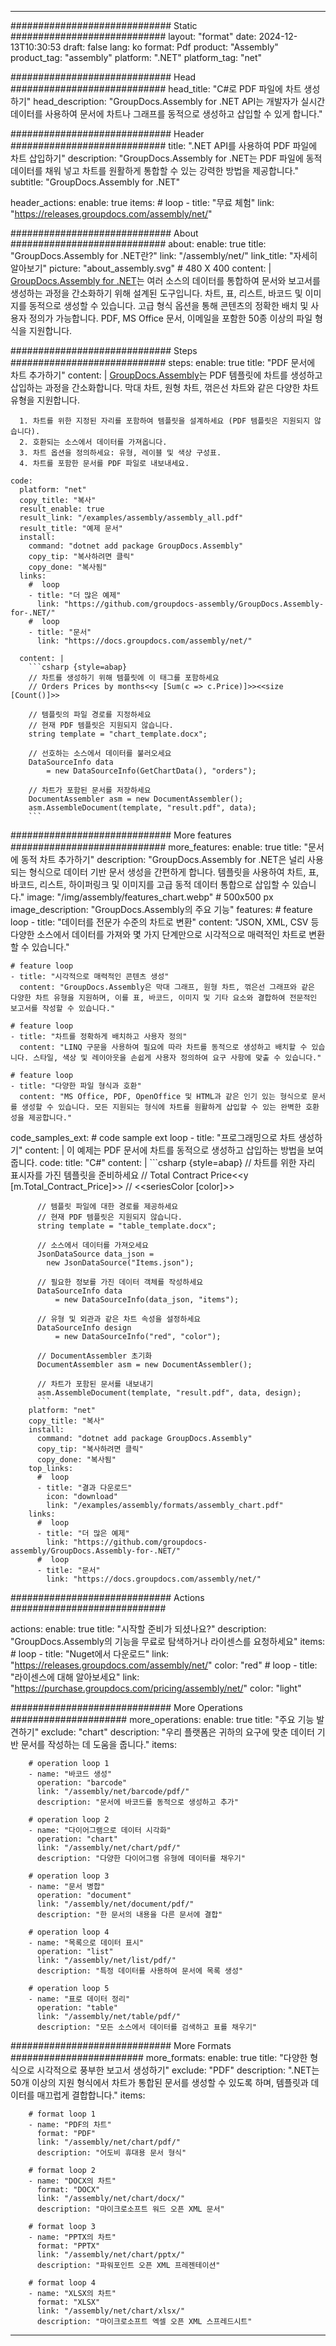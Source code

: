 



---
############################# Static ############################
layout: "format"
date:  2024-12-13T10:30:53
draft: false
lang: ko
format: Pdf
product: "Assembly"
product_tag: "assembly"
platform: ".NET"
platform_tag: "net"

############################# Head ############################
head_title: "C#로 PDF 파일에 차트 생성하기"
head_description: "GroupDocs.Assembly for .NET API는 개발자가 실시간 데이터를 사용하여 문서에 차트나 그래프를 동적으로 생성하고 삽입할 수 있게 합니다."

############################# Header ############################
title: ".NET API를 사용하여 PDF 파일에 차트 삽입하기" 
description: "GroupDocs.Assembly for .NET는 PDF 파일에 동적 데이터를 채워 넣고 차트를 원활하게 통합할 수 있는 강력한 방법을 제공합니다."
subtitle: "GroupDocs.Assembly for .NET" 

header_actions:
  enable: true
  items:
    #  loop
    - title: "무료 체험"
      link: "https://releases.groupdocs.com/assembly/net/"
      
############################# About ############################
about:
    enable: true
    title: "GroupDocs.Assembly for .NET란?"
    link: "/assembly/net/"
    link_title: "자세히 알아보기"
    picture: "about_assembly.svg" # 480 X 400
    content: |
       [GroupDocs.Assembly for .NET](/assembly/net/)는 여러 소스의 데이터를 통합하여 문서와 보고서를 생성하는 과정을 간소화하기 위해 설계된 도구입니다. 차트, 표, 리스트, 바코드 및 이미지를 동적으로 생성할 수 있습니다. 고급 형식 옵션을 통해 콘텐츠의 정확한 배치 및 사용자 정의가 가능합니다. PDF, MS Office 문서, 이메일을 포함한 50종 이상의 파일 형식을 지원합니다.

############################# Steps ############################
steps:
    enable: true
    title: "PDF 문서에 차트 추가하기"
    content: |
      [GroupDocs.Assembly](/assembly/net/)는 PDF 템플릿에 차트를 생성하고 삽입하는 과정을 간소화합니다. 막대 차트, 원형 차트, 꺾은선 차트와 같은 다양한 차트 유형을 지원합니다.
      
      1. 차트를 위한 지정된 자리를 포함하여 템플릿을 설계하세요 (PDF 템플릿은 지원되지 않습니다).
      2. 호환되는 소스에서 데이터를 가져옵니다.
      3. 차트 옵션을 정의하세요: 유형, 레이블 및 색상 구성표.
      4. 차트를 포함한 문서를 PDF 파일로 내보내세요.
   
    code:
      platform: "net"
      copy_title: "복사"
      result_enable: true
      result_link: "/examples/assembly/assembly_all.pdf"
      result_title: "예제 문서"
      install:
        command: "dotnet add package GroupDocs.Assembly"
        copy_tip: "복사하려면 클릭"
        copy_done: "복사됨"
      links:
        #  loop
        - title: "더 많은 예제"
          link: "https://github.com/groupdocs-assembly/GroupDocs.Assembly-for-.NET/"
        #  loop
        - title: "문서"
          link: "https://docs.groupdocs.com/assembly/net/"
          
      content: |
        ```csharp {style=abap}
        // 차트를 생성하기 위해 템플릿에 이 태그를 포함하세요
        // Orders Prices by months<<y [Sum(c => c.Price)]>><<size [Count()]>>

        // 템플릿의 파일 경로를 지정하세요
        // 현재 PDF 템플릿은 지원되지 않습니다.
        string template = "chart_template.docx";

        // 선호하는 소스에서 데이터를 불러오세요
        DataSourceInfo data 
            = new DataSourceInfo(GetChartData(), "orders");

        // 차트가 포함된 문서를 저장하세요
        DocumentAssembler asm = new DocumentAssembler();
        asm.AssembleDocument(template, "result.pdf", data);
        ```            

############################# More features ############################
more_features:
  enable: true
  title: "문서에 동적 차트 추가하기"
  description: "GroupDocs.Assembly for .NET은 널리 사용되는 형식으로 데이터 기반 문서 생성을 간편하게 합니다. 템플릿을 사용하여 차트, 표, 바코드, 리스트, 하이퍼링크 및 이미지를 고급 동적 데이터 통합으로 삽입할 수 있습니다."
  image: "/img/assembly/features_chart.webp" # 500x500 px
  image_description: "GroupDocs.Assembly의 주요 기능"
  features:
    # feature loop
    - title: "데이터를 전문가 수준의 차트로 변환"
      content: "JSON, XML, CSV 등 다양한 소스에서 데이터를 가져와 몇 가지 단계만으로 시각적으로 매력적인 차트로 변환할 수 있습니다."

    # feature loop
    - title: "시각적으로 매력적인 콘텐츠 생성"
      content: "GroupDocs.Assembly은 막대 그래프, 원형 차트, 꺾은선 그래프와 같은 다양한 차트 유형을 지원하며, 이를 표, 바코드, 이미지 및 기타 요소와 결합하여 전문적인 보고서를 작성할 수 있습니다."

    # feature loop
    - title: "차트를 정확하게 배치하고 사용자 정의"
      content: "LINQ 구문을 사용하여 필요에 따라 차트를 동적으로 생성하고 배치할 수 있습니다. 스타일, 색상 및 레이아웃을 손쉽게 사용자 정의하여 요구 사항에 맞출 수 있습니다."

    # feature loop
    - title: "다양한 파일 형식과 호환"
      content: "MS Office, PDF, OpenOffice 및 HTML과 같은 인기 있는 형식으로 문서를 생성할 수 있습니다. 모든 지원되는 형식에 차트를 원활하게 삽입할 수 있는 완벽한 호환성을 제공합니다."
      
  code_samples_ext:
    # code sample ext loop
    - title: "프로그래밍으로 차트 생성하기"
      content: |
        이 예제는 PDF 문서에 차트를 동적으로 생성하고 삽입하는 방법을 보여줍니다.
      code:
        title: "C#"
        content: |
          ```csharp {style=abap}
          // 차트를 위한 자리 표시자를 가진 템플릿을 준비하세요
          // Total Contract Price<<y [m.Total_Contract_Price]>>
          // <<seriesColor [color]>>

          // 템플릿 파일에 대한 경로를 제공하세요
          // 현재 PDF 템플릿은 지원되지 않습니다.
          string template = "table_template.docx";

          // 소스에서 데이터를 가져오세요
          JsonDataSource data_json = 
            new JsonDataSource("Items.json");

          // 필요한 정보를 가진 데이터 객체를 작성하세요
          DataSourceInfo data 
              = new DataSourceInfo(data_json, "items");

          // 유형 및 외관과 같은 차트 속성을 설정하세요
          DataSourceInfo design 
              = new DataSourceInfo("red", "color");

          // DocumentAssembler 초기화
          DocumentAssembler asm = new DocumentAssembler();

          // 차트가 포함된 문서를 내보내기
          asm.AssembleDocument(template, "result.pdf", data, design);
          ```
        platform: "net"
        copy_title: "복사"
        install:
          command: "dotnet add package GroupDocs.Assembly"
          copy_tip: "복사하려면 클릭"
          copy_done: "복사됨"
        top_links:
          #  loop
          - title: "결과 다운로드"
            icon: "download"
            link: "/examples/assembly/formats/assembly_chart.pdf"
        links:
          #  loop
          - title: "더 많은 예제"
            link: "https://github.com/groupdocs-assembly/GroupDocs.Assembly-for-.NET/"
          #  loop
          - title: "문서"
            link: "https://docs.groupdocs.com/assembly/net/"
            

            


############################# Actions ############################

actions:
  enable: true
  title: "시작할 준비가 되셨나요?"
  description: "GroupDocs.Assembly의 기능을 무료로 탐색하거나 라이센스를 요청하세요"
  items:
    #  loop
    - title: "Nuget에서 다운로드"
      link: "https://releases.groupdocs.com/assembly/net/"
      color: "red"
        #  loop
    - title: "라이센스에 대해 알아보세요"
      link: "https://purchase.groupdocs.com/pricing/assembly/net/"
      color: "light"


############################# More Operations #####################
more_operations:
    enable: true
    title: "주요 기능 발견하기"
    exclude: "chart"
    description: "우리 플랫폼은 귀하의 요구에 맞춘 데이터 기반 문서를 작성하는 데 도움을 줍니다."
    items: 
          
        # operation loop 1
        - name: "바코드 생성"
          operation: "barcode"
          link: "/assembly/net/barcode/pdf/"
          description: "문서에 바코드를 동적으로 생성하고 추가"

        # operation loop 2
        - name: "다이어그램으로 데이터 시각화"
          operation: "chart"
          link: "/assembly/net/chart/pdf/"
          description: "다양한 다이어그램 유형에 데이터를 채우기"

        # operation loop 3
        - name: "문서 병합"
          operation: "document"
          link: "/assembly/net/document/pdf/"
          description: "한 문서의 내용을 다른 문서에 결합"

        # operation loop 4
        - name: "목록으로 데이터 표시"
          operation: "list"
          link: "/assembly/net/list/pdf/"
          description: "특정 데이터를 사용하여 문서에 목록 생성"

        # operation loop 5
        - name: "표로 데이터 정리"
          operation: "table"
          link: "/assembly/net/table/pdf/"
          description: "모든 소스에서 데이터를 검색하고 표를 채우기"
         
          
############################# More Formats ########################
more_formats:
    enable: true
    title: "다양한 형식으로 시각적으로 풍부한 보고서 생성하기"
    exclude: "PDF"
    description: ".NET는 50개 이상의 지원 형식에서 차트가 통합된 문서를 생성할 수 있도록 하며, 템플릿과 데이터를 매끄럽게 결합합니다."
    items: 
          
        # format loop 1
        - name: "PDF의 차트"
          format: "PDF"
          link: "/assembly/net/chart/pdf/"
          description: "어도비 휴대용 문서 형식"
          
        # format loop 2
        - name: "DOCX의 차트"
          format: "DOCX"
          link: "/assembly/net/chart/docx/"
          description: "마이크로소프트 워드 오픈 XML 문서"
          
        # format loop 3
        - name: "PPTX의 차트"
          format: "PPTX"
          link: "/assembly/net/chart/pptx/"
          description: "파워포인트 오픈 XML 프레젠테이션"
          
        # format loop 4
        - name: "XLSX의 차트"
          format: "XLSX"
          link: "/assembly/net/chart/xlsx/"
          description: "마이크로소프트 엑셀 오픈 XML 스프레드시트"


          

---